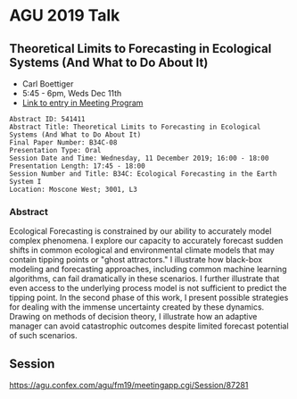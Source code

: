 # AGU 2019 Talk

## Theoretical Limits to Forecasting in Ecological Systems (And What to Do About It)

- Carl Boettiger
- 5:45 - 6pm, Weds Dec 11th
- [Link to entry in Meeting Program](https://agu.confex.com/agu/fm19/meetingapp.cgi/Paper/541411)

```
Abstract ID: 541411
Abstract Title: Theoretical Limits to Forecasting in Ecological Systems (And What to Do About It)
Final Paper Number: B34C-08
Presentation Type: Oral
Session Date and Time: Wednesday, 11 December 2019; 16:00 - 18:00
Presentation Length: 17:45 - 18:00
Session Number and Title: B34C: Ecological Forecasting in the Earth System I
Location: Moscone West; 3001, L3
```



### Abstract

Ecological Forecasting is constrained by our ability to accurately model complex phenomena. I explore our capacity to accurately forecast sudden shifts in common ecological and environmental climate models that may contain tipping points or "ghost attractors." I illustrate how black-box modeling and forecasting approaches, including common machine learning algorithms, can fail dramatically in these scenarios. I further illustrate that even access to the underlying process model is not sufficient to predict the tipping point. In the second phase of this work, I present possible strategies for dealing with the immense uncertainty created by these dynamics. Drawing on methods of decision theory, I illustrate how an adaptive manager can avoid catastrophic outcomes despite limited forecast potential of such scenarios.

## Session

<https://agu.confex.com/agu/fm19/meetingapp.cgi/Session/87281>
